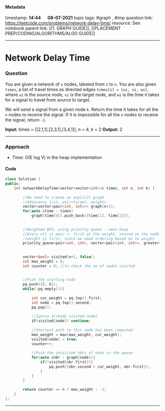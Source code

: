 #### Metadata

timestamp: **14:44**  &emsp;  **08-07-2021**
topic tags: #graph , #imp 
question link: https://leetcode.com/problems/network-delay-time/
resource: See notebook
parent link: [[1. GRAPH GUIDE]], [[PLACEMENT PREP/CODING/ALGORITHMS/ALGO GUIDE]]

---

# Network Delay Time

### Question

You are given a network of `n` nodes, labeled from `1` to `n`. You are also given `times`, a list of travel times as directed edges `times[i] = (ui, vi, wi)`, where `ui` is the source node, `vi` is the target node, and `wi` is the time it takes for a signal to travel from source to target.

We will send a signal from a given node `k`. Return the time it takes for all the `n` nodes to receive the signal. If it is impossible for all the `n` nodes to receive the signal, return `-1`.

**Input:** times = \[[2,1,1],[2,3,1],[3,4,1]], n = 4, k = 2
**Output:** 2

---


### Approach

- Time:  O(E log V) in the heap implementation
#### Code

``` cpp
class Solution {
public:
    int networkDelayTime(vector<vector<int>>& times, int n, int k) {
        
        //We need to create an explicit graph
        //Adjacency list, pair<target, weight>
        vector<vector<pair<int, int>>> graph(n+1);
        for(auto &time : times)
            graph[time[0]].push_back({time[1], time[2]});
        
        
        //Weighted BFS, using priority queue -->min heap
        //Every elt is pair <- first as the weight, second as the node number
        //weight is first, since we need ordering based on te weight
        priority_queue<pair<int, int>, vector<pair<int, int>>, greater<pair<int, int>>> pq;
        
        
        vector<bool> visited(n+1, false);
        int max_weight = 0;
        int counter = 0; //to check the no of nodes visited
        
        
        //Push the starting node
        pq.push({0, k});
        while(!pq.empty()){
            
            int cur_weight = pq.top().first;
            int node = pq.top().second;
            pq.pop();
            
            //Ignore already visited nodes
            if(visited[node]) continue;
            
            //Shortest path to this node has been computed
            max_weight = max(max_weight, cur_weight);
            visited[node] = true;
            counter++;
            
            //Push the unvisited nbrs of node in the queue
            for(auto &nbr : graph[node]){
                if(!visited[nbr.first]){
                    pq.push({nbr.second + cur_weight, nbr.first});
                }
            }
        }
        
        return counter == n ? max_weight : -1;
    }
};
```

---


